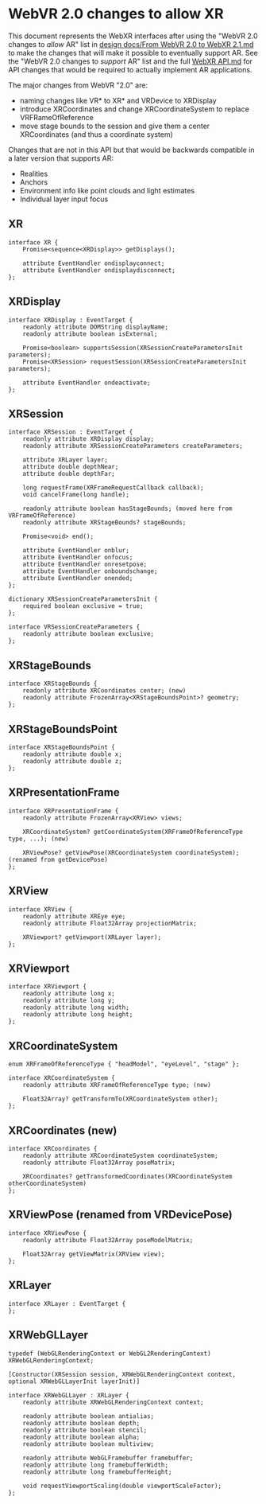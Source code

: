 # WebVR 2.0 changes to allow XR

This document represents the WebXR interfaces after using the "WebVR 2.0 changes to *allow* AR" list in [design docs/From WebVR 2.0 to WebXR 2.1.md]() to make the changes that will make it possible to eventually support AR. See the "WebVR 2.0 changes to *support* AR" list and the full [WebXR API.md]() for API changes that would be required to actually implement AR applications.

The major changes from WebVR "2.0" are:

- naming changes like VR* to XR* and VRDevice to XRDisplay
- introduce XRCoordinates and change XRCoordinateSystem to replace VRFRameOfReference
- move stage bounds to the session and give them a center XRCoordinates (and thus a coordinate system)

Changes that are not in this API but that would be backwards compatible in a later version that supports AR:

- Realities
- Anchors
- Environment info like point clouds and light estimates
- Individual layer input focus


## XR

	interface XR {
		Promise<sequence<XRDisplay>> getDisplays();

		attribute EventHandler ondisplayconnect;
		attribute EventHandler ondisplaydisconnect;
	};

## XRDisplay

	interface XRDisplay : EventTarget {
		readonly attribute DOMString displayName;
		readonly attribute boolean isExternal;

		Promise<boolean> supportsSession(XRSessionCreateParametersInit parameters);
		Promise<XRSession> requestSession(XRSessionCreateParametersInit parameters);

		attribute EventHandler ondeactivate;
	};

## XRSession

	interface XRSession : EventTarget {
		readonly attribute XRDisplay display;
		readonly attribute XRSessionCreateParameters createParameters;

		attribute XRLayer layer;
		attribute double depthNear;
		attribute double depthFar;

		long requestFrame(XRFrameRequestCallback callback);
		void cancelFrame(long handle);

		readonly attribute boolean hasStageBounds; (moved here from VRFrameOfReference)
		readonly attribute XRStageBounds? stageBounds;

		Promise<void> end();

		attribute EventHandler onblur;
		attribute EventHandler onfocus;
		attribute EventHandler onresetpose;
		attribute EventHandler onboundschange;
		attribute EventHandler onended;
	};

	dictionary XRSessionCreateParametersInit {
		required boolean exclusive = true;
	};

	interface VRSessionCreateParameters {
		readonly attribute boolean exclusive;
	};

## XRStageBounds

	interface XRStageBounds {
		readonly attribute XRCoordinates center; (new)
		readonly attribute FrozenArray<XRStageBoundsPoint>? geometry;
	};

## XRStageBoundsPoint 

	interface XRStageBoundsPoint {
		readonly attribute double x;
		readonly attribute double z;
	};

## XRPresentationFrame

	interface XRPresentationFrame {
		readonly attribute FrozenArray<XRView> views;

		XRCoordinateSystem? getCoordinateSystem(XRFrameOfReferenceType type, ...); (new)

		XRViewPose? getViewPose(XRCoordinateSystem coordinateSystem); (renamed from getDevicePose)
	};

## XRView

	interface XRView {
		readonly attribute XREye eye;
		readonly attribute Float32Array projectionMatrix;

		XRViewport? getViewport(XRLayer layer);
	};

## XRViewport

	interface XRViewport {
		readonly attribute long x;
		readonly attribute long y;
		readonly attribute long width;
		readonly attribute long height;
	};

## XRCoordinateSystem

	enum XRFrameOfReferenceType { "headModel", "eyeLevel", "stage" };

	interface XRCoordinateSystem {
		readonly attribute XRFrameOfReferenceType type; (new)

		Float32Array? getTransformTo(XRCoordinateSystem other);
	};

## XRCoordinates (new)

	interface XRCoordinates {
		readonly attribute XRCoordinateSystem coordinateSystem;
		readonly attribute Float32Array poseMatrix;

		XRCoordinates? getTransformedCoordinates(XRCoordinateSystem otherCoordinateSystem) 
	};


## XRViewPose (renamed from VRDevicePose)

	interface XRViewPose {
		readonly attribute Float32Array poseModelMatrix;

		Float32Array getViewMatrix(XRView view);
	};

## XRLayer

	interface XRLayer : EventTarget {
	};

## XRWebGLLayer

	typedef (WebGLRenderingContext or WebGL2RenderingContext) XRWebGLRenderingContext;

	[Constructor(XRSession session, XRWebGLRenderingContext context, optional XRWebGLLayerInit layerInit)]

	interface XRWebGLLayer : XRLayer {
		readonly attribute XRWebGLRenderingContext context;

		readonly attribute boolean antialias;
		readonly attribute boolean depth;
		readonly attribute boolean stencil;
		readonly attribute boolean alpha;
		readonly attribute boolean multiview;

		readonly attribute WebGLFramebuffer framebuffer;
		readonly attribute long framebufferWidth;
		readonly attribute long framebufferHeight;

		void requestViewportScaling(double viewportScaleFactor);
	};


